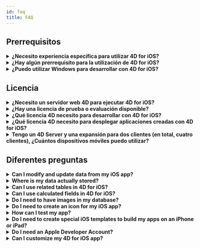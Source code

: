 ```yaml
---
id: faq
title: FAQ
---
```


## Prerrequisitos

<details>
<summary>
    <strong>¿Necesito experiencia específica para utilizar 4D for iOS?</strong>
</summary>

Con 4D for iOS, puede crear fácilmente proyectos móviles directamente desde 4D, sin necesidad de experiencia previa en la creación de aplicaciones iOS nativas!

El editor de proyectos móviles se ha diseñado para que pueda utilizar 4D for iOS sin ningún conocimiento específico en el desarrollo de aplicaciones móviles.

</details>

<details>
<summary>
<strong>¿Hay algún prerrequisito para la utilización de 4D for iOS?</strong>
</summary>

### Tabla de comparación de versión

| Xcode  | Swift | iOS      | 4D   | macOS   |
| ------ | ----- | -------- | ---- | ------- |
| 11.1   | 5.1   | iOS 13.0 | 18   | 10.14.4 |
| 10.2.1 | 5.0   | iOS 12.2 | 17R6 | 10.14.4 |
| 10.2   | 4.2.1 | iOS 12.2 | 17R5 | 10.14.3 |
| 10.1   | 4.2.1 | iOS 12   | 17R4 | 10.13.6 |
| 10.0   | 4.2   | iOS 12   | 17R3 | 10.13.6 |
| 9.4    | 4.1.2 | iOS 11.4 | 17R2 | 10.13.2 |
| 9.3.1  | 4.1   | iOS 11.3 | 17R2 | 10.13.2 |

En caso de que necesite una versión anterior de Xcode, puede descargarla aquí: https://developer.apple.com/download/more/

=> Solo los desarrolladores registrados pueden descargar versiones previas a través del sitio web de desarrolladores de Apple.

Vea la lista de requisitos previos [aquí](prerequisites.html).

</details>

<details>
<summary>
<strong>¿Puedo utilizar Windows para desarrollar con 4D for iOS?</strong>
</summary>

No. Debe desarrollar en macOS, ya que necesitamos XCode para compilar la aplicación final y para ejecutar el simulador.

</details>

## Licencia

<details>
<summary>
<strong>¿Necesito un servidor web 4D para ejecutar 4D for iOS?</strong>
</summary>

No, 4D for iOS está incluido en 4D Server v17 R2 y superiores.

</details>

<details>
<summary>
<strong>¿Hay una licencia de prueba o evaluación disponible?</strong>
</summary>

Si ya tiene una licencia 4D Developer Pro o 4D Server para 4D v17 R2 o posterior, se incluye 4D for iOS.

Si no es un Partner 4D o no participa en el programa de mantenimiento de 4D, debe esperar la salida de 4D v18.

</details>

<details>
<summary>
<strong>¿Qué licencia 4D necesito para desarrollar con 4D for iOS?</strong>
</summary>

Necesita una licencia 4D Developer Pro v17 R2 (macOS) para desarrollar aplicaciones 4D for iOS.

</details>

<details>
<summary>
<strong>¿Qué licencia 4D necesito para desplegar aplicaciones creadas con 4D for iOS?</strong>
</summary>

Necesita una licencia 4D Server (macOS o Windows) v17 R2 o una más reciente para implementar aplicaciones 4D for iOS.

No se necesita licencia adicional. Sus aplicaciones 4D for iOS compartirán las mismas licencias que las de 4D Remote (cliente).

Los clientes pueden conectarse en PC Mac o Windows o iPhones, siempre que la licencia del 4D Server cubra la cantidad total de usuarios concurrentes.

Tenga en cuenta que no tiene permiso para instalar su aplicación móvil en más dispositivos que la cantidad total de licencias remotas (cliente) de 4D Server.

</details>

<details>
<summary>
<strong>Tengo un 4D Server y una expansión para dos clientes (en total, cuatro clientes), ¿Cuántos dispositivos móviles puedo utilizar?</strong>
</summary>

Puede utilizar hasta cuatro dispositivos móviles.

</details>

## Diferentes preguntas

<details>
<summary>
<strong>Can I modify and update data from my iOS app?</strong>
</summary>

For now, 4D for iOS allows you to build read-only apps.

Future versions will allow you to add and modify your records right from your iOS app and synchronize your data with the server.

</details>

<details>
<summary>
<strong>Where is my data actually stored?</strong>
</summary>

Your data is stored locally on your iOS device. This allows you to access your data in offline mode.

</details>

<details>
<summary>
<strong>Can I use related tables in 4D for iOS?</strong>
</summary>

We know that you use a lot related tables for your business applications and we're working on accessing related tables for a future 4D for iOS release.

</details>

<details>
<summary>
<strong>Can I use calculated fields in 4D for iOS?</strong>
</summary>

You can create pre-calculated fields in 4D and publish them from the [Structure section](structure.html) of the 4D for iOS project editor.

</details>

<details>
<summary>
<strong>Do I need to have images in my database?</strong>
</summary>

Images are not mandatory, but we highly recommend that you use images to offer the best user experience.

4D for iOS offers a variety of [list form](list-form-templates.html) and [detail form](detail-form-templates.html) templates. With or without images, with charts...

</details>

<details>
<summary>
<strong>Do I need to create an icon for my iOS app?</strong>
</summary>

It's highly recommended to have an icon for your 4D for iOS app. If you don't have one, the default icon (the 4D logo) will be displayed.

If you already have an icon for your 4D Desktop application, you can drag and drop it directly into the icon area on the [General](general.html) section of the project editor.

</details>

<details>
<summary>
<strong>How can I test my app?</strong>
</summary>

4D for iOS allows you to test your apps in the [Simulator](simulator.html). To test your app on your iOS device you need to have a **paying Apple developer account** (install-device.html) (iPhone and iPad).

**Note:** to intall your app with a **free developer account**, you can open your generated iOS project and install your app using Xcode.

</details>

<details>
<summary>
<strong>Do I need to create special iOS templates to build my apps on an iPhone or iPad?</strong>
</summary>

All of templates available in 4D for iOS are optimized for the iPhone. They also work well on iPads.

</details>

<details>
<summary>
     <strong>Do I need an Apple Developer Account?</strong>
</summary>

To test your app, you'll need to create at least a [free Apple Developer account](free-developer-account.html).

To deploy a 4D for iOS app, you'll need to enroll in the [Apple Developer Enterprise Program](register-apple-developer-enterprise-program.html) (for an in-house deployment) or in the [Apple Developer Program](register-apple-developer-program-organization.html) (for an App Store deployment).

</details>

<details>
<summary>
<strong>Can I customize my 4D for iOS app?</strong>
</summary>

4D for iOS generates a real Xcode project that you can [open and modify](open-xcode.html) according to your needs.

</details>